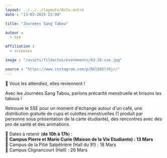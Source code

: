 ```yaml
---
layout: ../../../layouts/Actu.astro
date : "13-03-2025 23:00"

title: "Journées Sang Tabou"

auteur :
  - sse

affiliation :
  - sciences

image : "/assets/fildactus/evenements/03-26-sse.jpg"

source : "https://www.instagram.com/p/DGlEb5ltGjr/"
---
```


📣 Vous les attendiez, elles reviennent !

Avec les Journées Sang Tabou, parlons précarité menstruelle et brisons les tabous !

Retrouve le SSE pour un moment d'échange autour d'un café, une distribution gratuite de cups et culottes menstruelles (1 produit par personne sous présentation de la carte étudiante), des rencontres avec des pro de santé et des animations.

📅 Dates à retenir (__de 10h à 17h__) :  
📍 __Campus Pierre et Marie Curie (Maison de la Vie Etudiante) : 13 Mars__  
📍 Campus de la Pitié Salpêtrière (Hall du 91) : 18 Mars  
📍 Campus Clignancourt (Hall) : 26 Mars